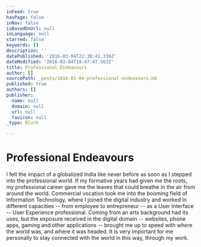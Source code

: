 ```yaml
---
inFeed: true
hasPage: false
inNav: false
isBasedOnUrl: null
inLanguage: null
starred: false
keywords: []
description: ''
datePublished: '2016-03-04T22:30:41.330Z'
dateModified: '2016-03-04T19:47:47.563Z'
title: Professional Endeavours
author: []
sourcePath: _posts/2016-03-04-professional-endeavours.md
published: true
authors: []
publisher:
  name: null
  domain: null
  url: null
  favicon: null
_type: Blurb

---
```

# Professional Endeavours

I felt the impact of a globalized India like never before as soon as I stepped into the professional world. If my formative years had given me the roots, my professional career gave me the leaves that could breathe in the air from around the world. Commercial vocation took me into the booming field of Information Technology, where I joined the digital industry and worked in different capacities -- from employee to entrepreneur -- as a User Interface -- User Experience professional. Coming from an arts background had its uses, but the exposure received in the digital domain -- websites, phone apps, gaming and other applications -- brought me up to speed with where the world was, and where it was headed. It is very important for me personally to stay connected with the world in this way, through my work.